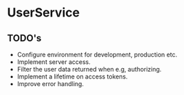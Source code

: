 # UserService

## TODO's
* Configure environment for development, production etc.
* Implement server access.
* Filter the user data returned when e.g, authorizing.
* Implement a lifetime on access tokens.
* Improve error handling.
